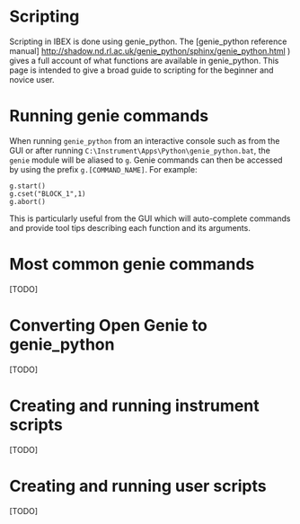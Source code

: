 Scripting
=========

Scripting in IBEX is done using genie_python. The [genie_python reference manual] http://shadow.nd.rl.ac.uk/genie_python/sphinx/genie_python.html ) gives a full account of what functions are available in genie_python. This page is intended to give a broad guide to scripting for the beginner and novice user.

Running genie commands
======================

When running `genie_python` from an interactive console such as from the GUI or after running `C:\Instrument\Apps\Python\genie_python.bat`, the `genie` module will be aliased to `g`. Genie commands can then be accessed by using the prefix `g.[COMMAND_NAME]`. For example:

```
g.start()
g.cset("BLOCK_1",1)
g.abort()
```

This is particularly useful from the GUI which will auto-complete commands and provide tool tips describing each function and its arguments.

Most common genie commands
==========================

[TODO]

Converting Open Genie to genie_python
=====================================

[TODO]

Creating and running instrument scripts
=======================================

[TODO]

Creating and running user scripts
=================================

[TODO]